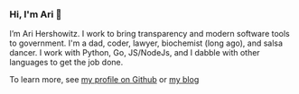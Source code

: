 ### Hi, I'm Ari 👋

I’m Ari Hershowitz. I work to bring transparency and modern software tools to government. I'm a dad, coder, lawyer, biochemist (long ago), and salsa dancer. I work with Python, Go, JS/NodeJs, and I dabble with other languages to get the job done.

To learn more, see [my profile on Github](https://aih.github.io) or [my blog](https://blog.linkedlegislation.com)
